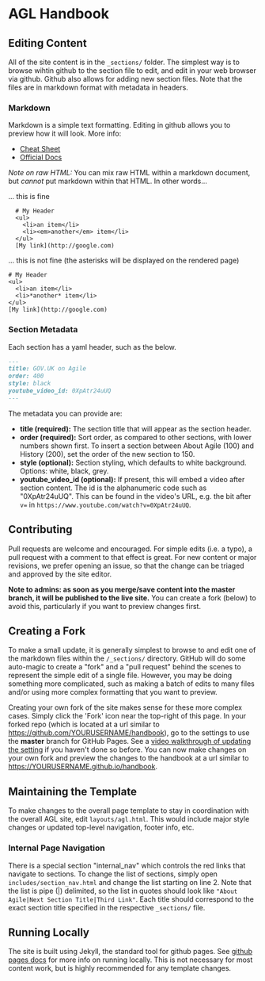 # AGL Handbook

## Editing Content

All of the site content is in the `_sections/` folder. The simplest way is to browse wihtin github to the section file to edit, and edit in your web browser via github. Github also allows for adding new section files. Note that the files are in markdown format with metadata in headers.

### Markdown

Markdown is a simple text formatting. Editing in github allows you to preview how it will look. More info:
 * [Cheat Sheet](https://github.com/adam-p/markdown-here/wiki/Markdown-Cheatsheet)
 * [Official Docs](https://help.github.com/categories/writing-on-github/)

_Note on raw HTML:_ You can mix raw HTML within a markdown document, but _cannot_ put markdown within that HTML. In other words...

... this is fine

```
  # My Header
  <ul>
    <li>an item</li>
    <li><em>another</em> item</li>
  </ul>
  [My link](http://google.com)
```

... this is not fine (the asterisks will be displayed on the rendered page)

```
# My Header
<ul>
  <li>an item</li>
  <li>*another* item</li>
</ul>
[My link](http://google.com)
```

### Section Metadata

Each section has a yaml header, such as the below.

```markdown
---
title: GOV.UK on Agile
order: 400
style: black
youtube_video_id: 0XpAtr24uUQ
---
```

The metadata you can provide are:
 * __title (required):__ The section title that will appear as the section header.
 * __order (required):__ Sort order, as compared to other sections, with lower numbers shown first. To insert a section between About Agile (100) and History (200), set the order of the new section to 150.
 * __style (optional):__ Section styling, which defaults to white background. Options: white, black, grey.
 * __youtube_video_id (optional):__ If present, this will embed a video after section content. The id is the alphanumeric code such as "0XpAtr24uUQ". This can be found in the video's URL, e.g. the bit after `v=` in `https://www.youtube.com/watch?v=0XpAtr24uUQ`.

## Contributing

Pull requests are welcome and encouraged. For simple edits (i.e. a typo), a pull request with a comment to that effect is great. For new content or major revisions, we prefer opening an issue, so that the change can be triaged and approved by the site editor.

__Note to admins: as soon as you merge/save content into the master branch, it will be published to the live site.__ You can create a fork (below) to avoid this, particularly if you want to preview changes first.

## Creating a Fork 

To make a small update, it is generally simplest to browse to and edit one of the markdown files within the `/_sections/` directory. GitHub will do some auto-magic to create a "fork" and a "pull request" behind the scenes to represent the simple edit of a single file. However, you may be doing something more complicated, such as making a batch of edits to many files and/or using more complex formatting that you want to preview.

Creating your own fork of the site makes sense for these more complex cases. Simply click the 'Fork' icon near the top-right of this page. In your forked repo (which is located at a url similar to https://github.com/YOURUSERNAME/handbook), go to the settings to use the **master** branch for GitHub Pages. See a [video walkthrough of updating the setting](https://youtu.be/DDhQ57cgC6s) if you haven't done so before. You can now make changes on your own fork and preview the changes to the handbook at a url similar to https://YOURUSERNAME.github.io/handbook.

## Maintaining the Template

To make changes to the overall page template to stay in coordination with the overall AGL site, edit `layouts/agl.html`. This would include major style changes or updated top-level navigation, footer info, etc.

### Internal Page Navigation

There is a special section "internal_nav" which controls the red links that navigate to sections. To change the list of sections, simply open `includes/section_nav.html` and change the list starting on line 2. Note that the list is pipe (|) delimited, so the list in quotes should look like `"About Agile|Next Section Title|Third Link"`. Each title should correspond to the exact section title specified in the respective `_sections/` file.

## Running Locally

The site is built using Jekyll, the standard tool for github pages. See [github pages docs](https://help.github.com/articles/using-jekyll-as-a-static-site-generator-with-github-pages/) for more info on running locally. This is not necessary for most content work, but is highly recommended for any template changes.
